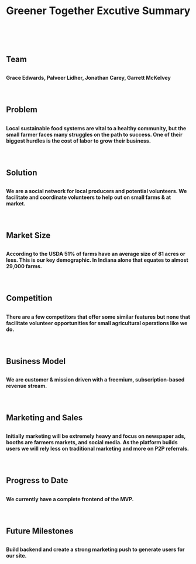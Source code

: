 <h1>Greener Together Excutive Summary<h1/>
<br/>
<h2>Team<h2/> 
	<h4>Grace Edwards, Palveer Lidher, Jonathan Carey, Garrett McKelvey<h4/>
		<br/>
<h2>Problem<h2/>
<h4>Local sustainable food systems are vital to a healthy community, but the small farmer faces many struggles on the path to success. One of their biggest hurdles is the cost of labor to grow their business.<h4/>
	<br/>
<h2>Solution<h2/>
<h4>We are a social network for local producers and potential volunteers. We facilitate and coordinate volunteers to help out on small farms & at market.<h4/>
	<br/>
<h2>Market Size<h2/>
<h4>According to the USDA 51% of farms have an average size of 81 acres or less. This is our key demographic. In Indiana alone that equates to almost 29,000 farms.<h4/>
	<br/>
<h2>Competition<h2/>
<h4>There are a few competitors that offer some similar features but none that facilitate volunteer opportunities for small agricultural operations like we do.<h4/>
	<br/>
<h2>Business Model<h2/>
	<h4>We are customer & mission driven with a freemium, subscription-based revenue stream.<h4/>
		<br/>
<h2>Marketing and Sales<h2/>
<h4>Initially marketing will be extremely heavy and focus on newspaper ads, booths are farmers markets, and social media. As the platform builds users we will rely less on traditional marketing and more on P2P referrals.<h4/>
	<br/>
<h2>Progress to Date<h2/>
	<h4>We currently have a complete frontend of the MVP.<h4/>
		<br/>
<h2>Future Milestones<h2/>
	<h4>Build backend and create a strong marketing push to generate users for our site.<h4/>

